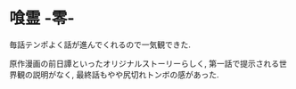 # 喰霊 -零-

毎話テンポよく話が進んでくれるので一気観できた.

原作漫画の前日譚といったオリジナルストーリーらしく,
第一話で提示される世界観の説明がなく,
最終話もやや尻切れトンボの感があった.

